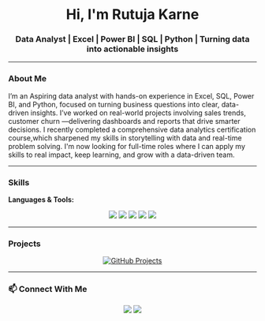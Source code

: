 <h1 align="center">Hi, I'm Rutuja Karne</h1>
<h3 align="center">Data Analyst | Excel | Power BI | SQL | Python | Turning data into actionable insights</h3>

---

### About Me
I’m an Aspiring data analyst with hands-on experience in Excel, SQL, Power BI, and Python, focused on turning business questions into clear, data-driven insights.
I’ve worked on real-world projects involving sales trends, customer churn —delivering dashboards and reports that drive smarter decisions.
I recently completed a comprehensive data analytics certification course,which sharpened my skills in storytelling with data and real-time problem solving.
I'm now looking for full-time roles where I can apply my skills to real impact, keep learning, and grow with a data-driven team.
  



---


### Skills
**Languages & Tools:**  
<p align="center">
  <img src="https://img.shields.io/badge/-Excel-217346?style=for-the-badge&logo=microsoft-excel&logoColor=white" />
  <img src="https://img.shields.io/badge/-MySQL-4479A1?style=for-the-badge&logo=mysql&logoColor=white" />
  <img src="https://img.shields.io/badge/-Power%20BI-F2C811?style=for-the-badge&logo=power-bi&logoColor=black" />
  <img src="https://img.shields.io/badge/-Python-3776AB?style=for-the-badge&logo=python&logoColor=white" />
  <img src="https://img.shields.io/badge/-Jupyter-F37626?style=for-the-badge&logo=jupyter&logoColor=white" />
</p>


---
### Projects 




<p align="center">
  <a href="https://github.com/Rutujakarne22?tab=repositories">
    <img src="https://img.shields.io/badge/-Check_out_projects-181717?style=for-the-badge&logo=github&logoColor=white" alt="GitHub Projects"/>
  </a>
</p>





---

### 📫 Connect With Me
<p align="center">
  <a href="mailto:rutujakarne826@gmail.com"><img src="https://img.shields.io/badge/-Email-D14836?style=for-the-badge&logo=gmail&logoColor=white" /></a>
  <a href="https://www.linkedin.com/in/rutuja-data-analyst/"><img src="https://img.shields.io/badge/-LinkedIn-0077B5?style=for-the-badge&logo=linkedin&logoColor=white" /></a>
</p>
